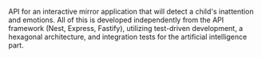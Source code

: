 API for an interactive mirror application that will detect a child's inattention and emotions. All of this is developed independently from the API framework (Nest, Express, Fastify), utilizing test-driven development, a hexagonal architecture, and integration tests for the artificial intelligence part.
